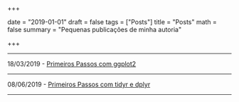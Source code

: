 +++

date = "2019-01-01"
draft = false
tags = ["Posts"]
title = "Posts"
math = false
summary = "Pequenas publicações de minha autoria"


+++

---

18/03/2019 - [Primeiros Passos com ggplot2](/img/post/post_ggplot2.html)

---

08/06/2019 - [Primeiros Passos com tidyr e dplyr](/img/post/post_td.html)

---